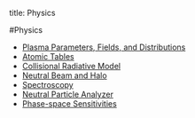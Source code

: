 title: Physics

#Physics
* [Plasma Parameters, Fields, and Distributions](./01_plasma.html)
* [Atomic Tables](./02_atomic_tables.html)
* [Collisional Radiative Model](./03_colrad.html)
* [Neutral Beam and Halo](./04_neutrals.html)
* [Spectroscopy](./05_spectra.html)
* [Neutral Particle Analyzer](./06_npa.html)
* [Phase-space Sensitivities](./07_weights.html)
